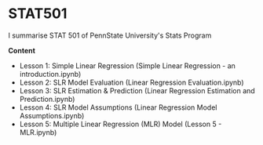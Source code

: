 # STAT501 

I summarise STAT 501 of PennState University's Stats Program 

__Content__

- Lesson 1: Simple Linear Regression (Simple Linear Regression - an introduction.ipynb)
- Lesson 2: SLR Model Evaluation (Linear Regression Evaluation.ipynb)
- Lesson 3: SLR Estimation & Prediction (Linear Regression Estimation and Prediction.ipynb)
- Lesson 4: SLR Model Assumptions (Linear Regression Model Assumptions.ipynb)
- Lesson 5: Multiple Linear Regression (MLR) Model (Lesson 5 - MLR.ipynb)
